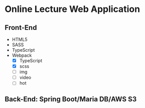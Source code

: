 # Online Lecture Web Application

## Front-End

- HTML5
- SASS
- TypeScript
- Webpack
  - [x] TypeScript
  - [x] scss
  - [ ] img
  - [ ] video
  - [ ] hot

## Back-End: Spring Boot/Maria DB/AWS S3
